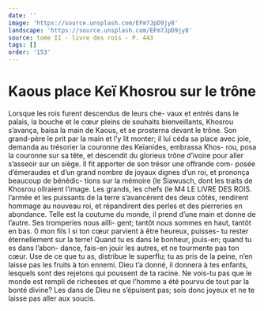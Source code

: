 ```yaml
---
date: ''
image: 'https://source.unsplash.com/EFm7JpD9jy8'
landscape: 'https://source.unsplash.com/EFm7JpD9jy8'
source: tome II - livre des rois - P. 443
tags: []
order: '153'
---
```


# Kaous place Keï Khosrou sur le trône

Lorsque les rois furent descendus de leurs che- vaux et entrés dans le palais, la bouche et le cœur pleins de souhaits bienveillants, Khosrou s’avança, baisa la main de Kaous, et se prosterna devant le trône. Son grand-père le prit par la main et l’y lit monter; il lui céda sa place avec joie, demanda au trésorier la couronne des Keïanides, embrassa Khos- rou, posa la couronne sur sa tête, et descendit du glorieux trône d’ivoire pour aller s’asseoir sur un
siège. Il fit apporter de son trésor une offrande com- posée d’émeraudes et d’un grand nombre de joyaux
dignes d’un roi, et prononça beaucoup de bénédic-
tions sur la mémoire (le Siawusch, dont les traits de Khosrou ollraient l’image. Les grands, les chefs (le
M4 LE LIVRE DES ROIS. l’armée et les puissants de la terre s’avancèrent des
deux côtés, rendirent hommage au nouveau roi, et répandirent des perles et des pierreries en abondance.
Telle est la coutume du monde, il prend d’une main et donne de l’autre. Ses tromperies nous ailli- gent; tantôt nous sommes en haut, tantôt en bas. 0 mon fils I si ton cœur parvient à être heureux, puisses-
tu rester éternellement sur la terre! Quand tu es dans le bonheur, jouis-en; quand tu es dans l’abon- dance, fais-en jouir les autres, et ne tourmente pas ton cœur. Use de ce que tu as, distribue le superflu; tu as pris de la peine, n’en laisse pas les fruits à ton ennemi. Dieu t’a donné, il donnera à tes enfants,
lesquels sont des rejetons qui poussent de ta racine. Ne vois-tu pas que le monde est rempli de richesses et que l’homme a été pourvu de tout par la bonté
divine? Les dans de Dieu ne s’épuisent pas; sois
donc joyeux et ne te laisse pas aller aux soucis.
